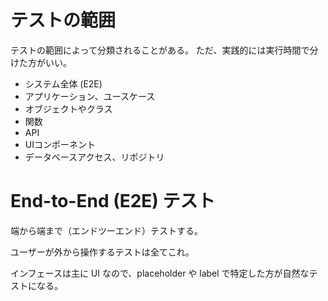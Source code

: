 # テストの範囲

テストの範囲によって分類されることがある。
ただ、実践的には実行時間で分けた方がいい。

- システム全体 (E2E)
- アプリケーション、ユースケース
- オブジェクトやクラス
- 関数
- API
- UIコンポーネント
- データベースアクセス、リポジトリ

# End-to-End (E2E) テスト

端から端まで（エンドツーエンド）テストする。

ユーザーが外から操作するテストは全てこれ。

インフェースは主に UI なので、placeholder や label で特定した方が自然なテストになる。
